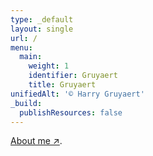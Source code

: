 ```yaml
---
type: _default
layout: single
url: /
menu:
  main:
    weight: 1
    identifier: Gruyaert
    title: Gruyaert
unifiedAlt: '© Harry Gruyaert'
_build:
  publishResources: false
---
```

<u>[About me ↗](/about/)</u>.<br>